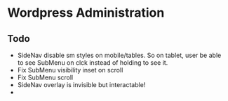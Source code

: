# Wordpress Administration

## Todo
- SideNav disable sm styles on mobile/tables. So on tablet, user be able to see SubMenu on clck instead of holding to see it.
- Fix SubMenu visibility inset on scroll
- Fix SubMenu scroll
- SideNav overlay is invisible but interactable!
- 